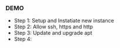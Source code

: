 ### DEMO

- Step 1: Setup and Instatiate new instance
- Step 2: Allow ssh, https and http
- Step 3: Update and upgrade apt
- Step 4: 
